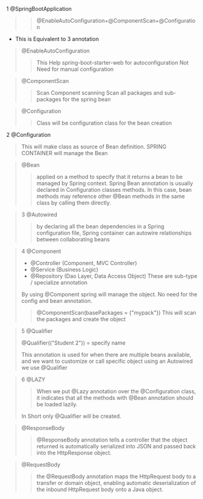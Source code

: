1 @SpringBootApplication
> >@EnableAutoConfiguration+@ComponentScan+@Configuration
* This is Equivalent to 3 annotation
>@EnableAutoConfiguration
>> This Help spring-boot-starter-web for autoconfiguration
> Not Need for manual configuration

>@ComponentScan
>> Scan Component scanning
> Scan all packages and sub-packages 
> for the spring bean

>@Configuration
>> Class will be configuration class for the bean 
> creation
 
2 @Configuration

>This will make class as source of Bean definition.
> SPRING CONTAINER will manage the Bean

>@Bean
> >applied on a method to specify that it returns a bean to be managed by Spring context. Spring Bean 
> annotation is usually declared in Configuration classes methods. In this case, bean methods may
> reference other @Bean methods in the same class by calling them directly.


>3 @Autowired
>>by declaring all the bean dependencies in a Spring configuration file, Spring container can autowire
> relationships between collaborating beans


>4 @Component
> * @Controller (Component, MVC Controller)
> * @Service    (Business Logic)
> * @Repository (Dao Layer, Data Access Object)
> These are sub-type / specialize annotation
>
> By using @Component spring will manage the object. 
> No need for the config and bean annotation.
>>@ComponentScan(basePackages = {"mypack"})
>This will scan the packages and create the object

>5 @Qualifier
>
> @Qualifier(("Student 2")) = specify name
> 
> This annotation is used for when there are 
> multiple beans available, and we want to 
> customize or call specific object using an 
> Autowired we use @Qualifier

>6 @LAZY
>>When we put @Lazy annotation over the 
> @Configuration class, 
> it indicates that all the methods with 
> @Bean annotation should be loaded lazily.
> 
> In Short only @Qualifier will be created.

>@ResponseBody
>>@ResponseBody annotation tells a controller that 
the object returned is automatically serialized
into JSON and passed back into the HttpResponse 
object.

>@RequestBody
>>the @RequestBody annotation maps the HttpRequest
> body to a transfer or domain object, enabling 
> automatic deserialization of the inbound 
> HttpRequest body onto a Java object.